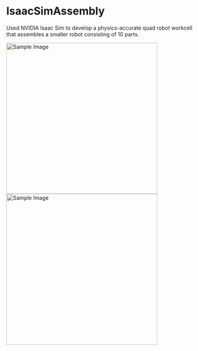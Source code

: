 # IsaacSimAssembly

Used NVIDIA Isaac Sim to develop a physics-accurate quad robot workcell that assembles a smaller robot consisting of 10 parts. 

<img src="https://github.com/mkuznets23/IsaacSimAssembly/assets/77693398/25c3f035-a8ef-473c-b937-8dc90983ec62" alt="Sample Image" width="400"/>
<img src="https://github.com/mkuznets23/IsaacSimAssembly/assets/77693398/2a02229f-2f53-4a90-834b-a284575a0a3b" alt="Sample Image" width="400"/>
